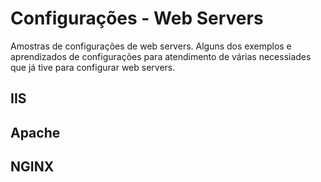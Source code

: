 # Configurações - Web Servers

Amostras de configurações de web servers. Alguns dos exemplos e aprendizados de configurações para atendimento de várias necessiades que já tive para configurar web servers.


## IIS
## Apache
## NGINX